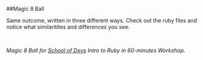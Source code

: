 ##Magic 8 Ball


Same outcome, written in three different ways. Check out the ruby files and notice what similaritites and differences you see.

<br/>

*Magic 8 Ball for [School of Devs](http://www.schoolofdevs.com) Intro to Ruby in 60-minutes Workshop.*